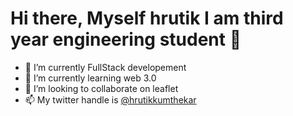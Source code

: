 <h1> Hi there, Myself hrutik I am third year engineering student 👋 </h1>



- 🔭 I’m currently FullStack developement
- 🌱 I’m currently learning web 3.0
- 👯 I’m looking to collaborate on leaflet
- 📫 My twitter handle is <a href="https://twitter.com/HrutikKumthekar">@hrutikkumthekar</a>
